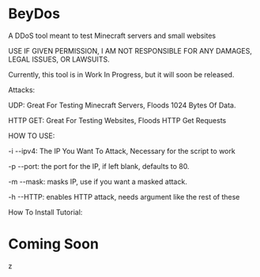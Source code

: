 # BeyDos
A DDoS tool meant to test Minecraft servers and small websites

USE IF GIVEN PERMISSION, I AM NOT RESPONSIBLE FOR ANY DAMAGES, LEGAL ISSUES, OR LAWSUITS.

Currently, this tool is in Work In Progress, but it will soon be released.

Attacks:

UDP: Great For Testing Minecraft Servers, Floods 1024 Bytes Of Data.

HTTP GET: Great For Testing Websites, Floods HTTP Get Requests

HOW TO USE:

-i --ipv4: The IP You Want To Attack, Necessary for the script to work

-p --port: the port for the IP, if left blank, defaults to 80.

-m --mask: masks IP, use if you want a masked attack.

-h --HTTP: enables HTTP attack, needs argument like the rest of these

How To Install Tutorial:

# Coming Soon
z
